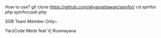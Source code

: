 How to use?
git clone https://github.com/ahyarsetiawan/spinfor/
cd spinfor
php spinforcash.php

SGB Team Member Only~

YarzCode Meds feat Vj Rusmayana
